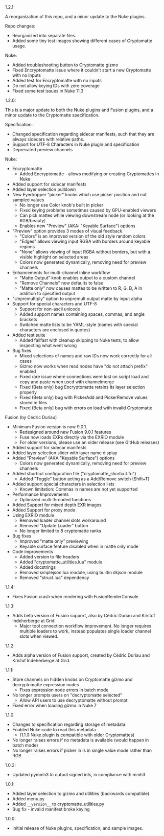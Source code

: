 1.2.1:

A reorganization of this repo, and a minor update to the Nuke plugins.

Repo changes:

* Reorganized into separate files. 
* Added some tiny test images showing different cases of Cryptomatte usage.

Nuke:

* Added troubleshooting button to Cryptomatte gizmo
* Fixed Encryptomatte issue where it couldn't start a new Cryptomatte with no inputs
* Added test for Encryptomatte with no inputs
* Do not allow keying IDs with zero coverage
* Fixed some test issues in Nuke 11.3

1.2.0:

This is a major update to both the Nuke plugins and Fusion plugins, and a minor update to the Cryptomatte specification. 

Specification:

* Changed specification regarding sidecar manifests, such that they are always sidecars with relative paths.
* Support for UTF-8 Characters in Nuke plugin and specification
* Deprecated preview channels

Nuke:

* Encryptomatte
  * Added Encryptomatte - allows modifying or creating Cryptomattes in Nuke
* Added support for sidecar manifests
* Added layer selection pulldown
* New Eyedropper "picker" knobs which use picker position and not sampled values
  * No longer use Color knob's built in picker
  * Fixed keying problems sometimes caused by GPU-enabled viewers
  * Can pick mattes while viewing downstream node (or looking at the RGB/beauty)
  * Enables new "Preview" (AKA: "Keyable Surface") options
* "Preview" option provides 3 modes of visual feedback
  * "Colors" is an improved version of the old style random colors
  * "Edges" allows viewing input RGBA with borders around keyable regions
  * "None" allows viewing of input RGBA without borders, but with a visible highlight on selected areas
  * Colors now generated dynamically, removing need for preview channels
* Enhancements for multi-channel inline workflow
  * "Matte Output" knob enables output to a custom channel
  * "Remove Channels" now defaults to false
  * "Matte only" now causes mattes to be written to R, G, B, A in addition to specified output
* "Unpremultiply" option to unpremult output matte by input alpha
* Support for special characters and UTF-8
  * Support for non-ascii unicode
  * Added support names containing spaces, commas, and angle brackets
  * Switched matte lists to be YAML-style (names with special characters are enclosed in quotes)
* Added test suite
  * Added failfast with cleanup skipping to Nuke tests, to allow inspecting what went wrong
* Bug fixes
  * Mixed selections of names and raw IDs now work correctly for all cases
  * Gizmo now works when read nodes have "do not attach prefix" enabled
  * Fixed rare issue where connections were lost on script load and copy and paste when used with channelmerge
  * Fixed (Beta only) bug Encryptomatte retains its layer selection properly
  * Fixed (Beta only) bug with PickerAdd and PickerRemove values stored in files
  * Fixed (Beta only) bug with errors on load with invalid Cryptomatte

Fusion (by C&eacute;dric Duriau)

* Minimum Fusion version is now 9.0.1.
  * Redesigned around new Fusion 9.0.1 features
  * Fuse now loads EXRs directly via the EXRIO module
  * For older versions, please use an older release (see GitHub releases)
* Added support for sidecar manifests
* Added layer selection slider with layer name display
* Added "Preview" (AKA "Keyable Surface") options
  * Colors now generated dynamically, removing need for preview channels
* Added shortcut configuration file ("cryptomatte_shortcut.fu")
  * Added "Toggle" button acting as a Add/Remove switch (Shift+T)
* Added support special characters in selection lists
  * Known limitation: Commas in names are not yet supported
* Performance Improvements
  * Optimized multi threaded functions
* Added Support for mixed depth EXR images
* Added Support for proxy mode
* Using EXRIO module
  * Removed loader channel slots workaround
  * Removed "Update Loader" button
  * No longer limited to 8 cryptomatte ranks
* Bug fixes
  * Improved "matte only" previewing
  * Keyable surface feature disabled when in matte only mode
* Code improvements
  * Added version to file headers
  * Added "cryptomatte_utilities.lua" module
  * Added docstrings
  * Removed simplejson.lua module, using builtin dkjson module
  * Removed "struct.lua" dependency

1.1.4: 

* Fixes Fusion crash when rendering with FusionRenderConsole

1.1.3:

* Adds beta version of Fusion support, also by C&eacute;dric Duriau and Kristof Indeherberge at Grid.
  * Major tool connection workflow improvement. No longer requires multiple loaders to work, instead populates single loader channel slots when viewed. 

1.1.2:

* Adds alpha version of Fusion support, created by C&eacute;dric Duriau and Kristof Indeherberge at Grid.

1.1.1:

* Store channels on hidden knobs on Cryptomatte gizmo and decryptomatte expression nodes
  * Fixes expression node errors in batch mode
* No longer prompts users on "decryptomatte selected"
  * Allow API users to use decryptomatte without prompt
* Fixed error when loading gizmo in Nuke 7

1.1.0:

* Changes to specification regarding storage of metadata
* Enabled Nuke code to read this metadata
  * (1.1.0 Nuke plugin is compatible with older Cryptomattes)
* No longer raises errors if no metadata is available (would happen in batch mode)
* No longer raises errors if picker in is in single value mode rather than RGB

1.0.2:

* Updated pymmh3 to output signed ints, in compliance with mmh3

1.0.1: 

* Added layer selection to gizmo and utilities (backwards compatible)
* Added menu.py
* Added `__version__` to cryptomatte_utilities.py
* Bug fix - invalid manifest broke keying

1.0.0: 

* Initial release of Nuke plugins, specification, and sample images.